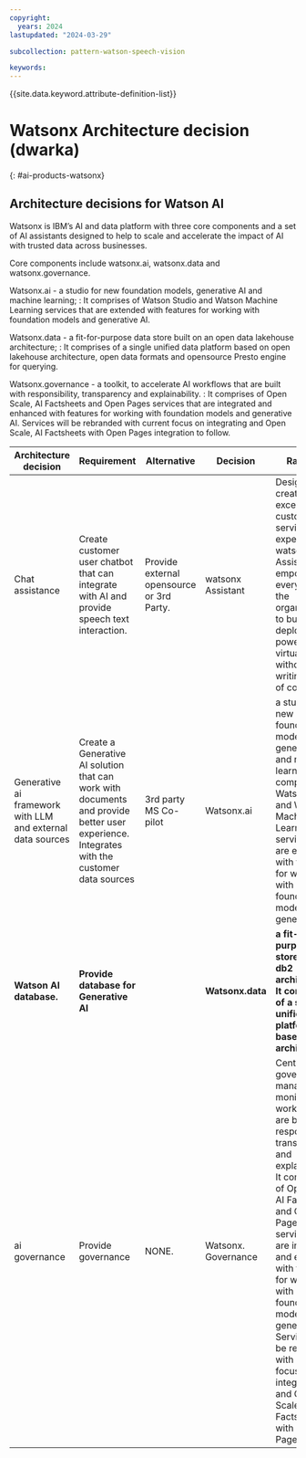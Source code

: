 ```yaml
---
copyright:
  years: 2024
lastupdated: "2024-03-29"

subcollection: pattern-watson-speech-vision

keywords:
---
```

{{site.data.keyword.attribute-definition-list}}

# Watsonx Architecture decision (dwarka)

{: \#ai-products-watsonx}

## Architecture decisions for Watson AI

Watsonx is IBM’s AI and data platform with three core components and a set of AI assistants designed to help to scale and accelerate the impact of AI with trusted data across businesses.

Core components include watsonx.ai, watsonx.data and watsonx.governance.

Watsonx.ai - a studio for new foundation models, generative AI and machine learning; : It comprises of Watson Studio and Watson Machine Learning services that are extended with features for working with foundation models and generative AI.

Watsonx.data - a fit-for-purpose data store built on an open data lakehouse architecture; : It comprises of a single unified data platform based on open lakehouse architecture, open data formats and opensource Presto engine for querying.

Watsonx.governance - a toolkit, to accelerate AI workflows that are built with responsibility, transparency and explainability. : It comprises of Open Scale, AI Factsheets and Open Pages services that are integrated and enhanced with features for working with foundation models and generative AI. Services will be rebranded with current focus on integrating and Open Scale, AI Factsheets with Open Pages integration to follow.

| **Architecture decision**                            | **Requirement**                                                                                                                      | **Alternative**                     | **Decision**     | **Rationale**                                                                                                                                                                                                                                                                                                                                                                                                 |
| ---------------------------------------------------------- | ------------------------------------------------------------------------------------------------------------------------------------------ | ----------------------------------------- | ---------------------- | ------------------------------------------------------------------------------------------------------------------------------------------------------------------------------------------------------------------------------------------------------------------------------------------------------------------------------------------------------------------------------------------------------------------- |
| Chat assistance                                            | Create customer user chatbot that can integrate with AI and provide speech text interaction.                                               | Provide external opensource or 3rd Party. | watsonx Assistant      | Designed to create exceptional customer service experiences, watsonx Assistant empowers everyone in the organization to build and deploy AI-powered virtual agents without writing a line of code.                                                                                                                                                                                                                  |
| Generative ai framework with LLM and external data sources | Create a Generative AI solution that can work with documents and provide better user experience. Integrates with the customer data sources | 3rd party MS Co-pilot                     | Watsonx.ai             | a studio for new foundation models, generative AI and machine learning; : It comprises of Watson Studio and Watson Machine Learning services that are extended with features for working with foundation models and generative AI.                                                                                                                                                                                  |
| **Watson AI database.**                             | **Provide database for Generative AI**                                                                                               |                                           | **Watsonx.data** | **a fit-for-purpose data store built on db2 architecture; : It comprises of a single unified data platform based on DB2 architecture.**                                                                                                                                                                                                                                                                       |
| ai governance                                              | Provide governance                                                                                                                         | NONE.                                     | Watsonx. Governance    | Centralized governance to manage and monitor AI workflows that are built with responsibility, transparency and explainability.  It comprises of Open Scale, AI Factsheets and Open Pages services that are integrated and enhanced with features for working with foundation models and generative AI. Services will be rebranded with current focus on integrating and Open Scale, AI Factsheets with Open Pages |
